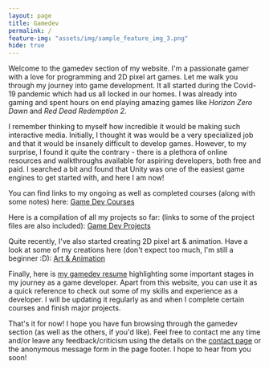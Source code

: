 ```yaml
---
layout: page
title: Gamedev
permalink: /
feature-img: "assets/img/sample_feature_img_3.png"
hide: true
---
```


Welcome to the gamedev section of my website. I'm a passionate gamer with a love for programming and 2D pixel art games. Let me walk you through my journey into game development. It all started during the Covid-19 pandemic which had us all locked in our homes. I was already into gaming and spent hours on end playing amazing games like <i>Horizon Zero Dawn</i> and <i>Red Dead Redemption 2</i>. 

I remember thinking to myself how incredible it would be making such interactive media. Initially, I thought it was would be a very specialized job and that it would be insanely difficult to develop games. However, to my surprise, I found it quite the contrary - there is a plethora of online resources and walkthroughs available for aspiring developers, both free and paid. I searched a bit and found that Unity was one of the easiest game engines to get started with, and here I am now!

You can find links to my ongoing as well as completed courses (along with some notes) here: [Game Dev Courses](/gamedev/courses/)

Here is a compilation of all my projects so far: (links to some of the project files are also included): [Game Dev Projects](/gamedev/projects/)

Quite recently, I've also started creating 2D pixel art & animation. Have a look at some of my creations here (don't expect too much, I'm still a beginner :D): [Art & Animation](/gamedev/art/)

Finally, here is [my gamedev resume](https://omprabhu31.github.io/gamedev/gamedev_resume.pdf) highlighting some important stages in my journey as a game developer. Apart from this website, you can use it as a quick reference to check out some of my skills and experience as a developer. I will be updating it regularly as and when I complete certain courses and finish major projects.

That's it for now! I hope you have fun browsing through the gamedev section (as well as the others, if you'd like). Feel free to contact me any time and/or leave any feedback/criticism using the details on the [contact page](https://omprabhu31.github.io/contact/) or the anonymous message form in the page footer. I hope to hear from you soon!